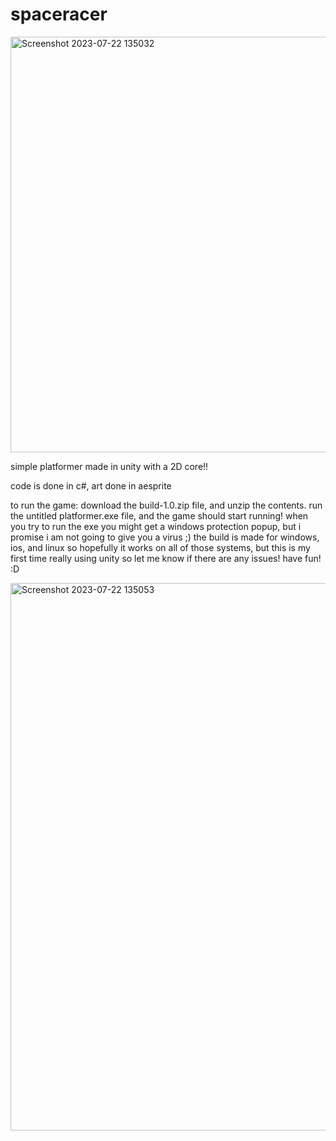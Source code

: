 

# spaceracer 
<img width="665" alt="Screenshot 2023-07-22 135032" src="https://github.com/averystraumann/spaceracer/assets/101287035/9635d0c1-7ca6-46fa-ab54-967841f36efc">

simple platformer made in unity with a 2D core!!

code is done in c#, art done in aesprite

to run the game:
download the build-1.0.zip file, and unzip the contents. run the untitled platformer.exe file, and the game should start running! when you try to run the exe you might get a windows protection popup, but i promise i am not going to give you a virus ;)  the build is made for windows, ios, and linux so hopefully it works on all of those systems, but this is my first time really using unity so let me know if there are any issues!
have fun! :D

<img width="876" alt="Screenshot 2023-07-22 135053" src="https://github.com/averystraumann/spaceracer/assets/101287035/af6abeb1-dd14-4a1e-8a81-24bda995bd7b">





